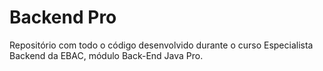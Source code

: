 
# Backend Pro
Repositório com todo o código desenvolvido durante o curso Especialista Backend da EBAC, módulo Back-End Java Pro.

  


